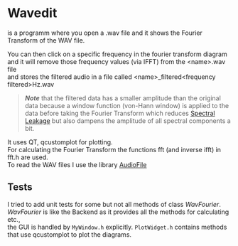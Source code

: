 # Wavedit

is a programm where you open a .wav file
and it shows the Fourier Transform of the WAV file. <br/>

You can then click on a specific frequency in the fourier transform diagram and it will remove those frequency values (via IFFT) from the \<name\>.wav file <br/>
and stores the filtered audio in a file called \<name\>_filtered\<frequency filtered\>Hz.wav

> **_Note_** that the filtered data has a smaller amplitude than the original data because a window function (von-Hann window) is applied to the data before taking the Fourier Transform
which reduces [Spectral Leakage](https://en.wikipedia.org/wiki/Spectral_leakage) but also dampens the amplitude of all spectral components a bit.


It uses QT, qcustomplot for plotting. <br/>
For calculating the Fourier Transform the functions fft (and inverse ifft) in fft.h are used. <br/>
To read the WAV files I use the library [AudioFile](https://github.com/adamstark/AudioFile/tree/master)

## Tests

I tried to add unit tests for some but not all methods of class _WavFourier_. <br/>
_WavFourier_ is like the Backend as it provides all the methods for calculating etc., <br/>
the GUI is handled by ```MyWindow.h``` explicitly. ```PlotWidget.h``` contains methods that use qcustomplot to plot the diagrams.
